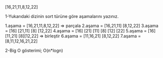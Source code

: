 [16,21,11,8,12,22] 

1-Yukarıdaki dizinin sort türüne göre aşamalarını yazınız.

1.aşama = [16,21,11,8,12,22] => parçala
2.aşama = [16,21,11] [8,12,22] 
3.aşama = [16] [21,11] [8] [12,22]
4.aşama = [16] [21] [11] [8] [12] [22]
5.aşama = [16] [11,21] [8][12,22] => birleştir 
6.aşama = [11,16,21] [8,12,22] 
7.aşama = [8,11,12,16,21,22]


2-Big O gösterimi; O(n*logn)
